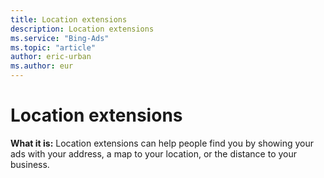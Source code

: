 ```yaml
---
title: Location extensions
description: Location extensions
ms.service: "Bing-Ads"
ms.topic: "article"
author: eric-urban
ms.author: eur
---
```


# Location extensions

**What it is:**    Location extensions can help people find you by showing your ads with your address, a map to your location, or the distance to your business.


